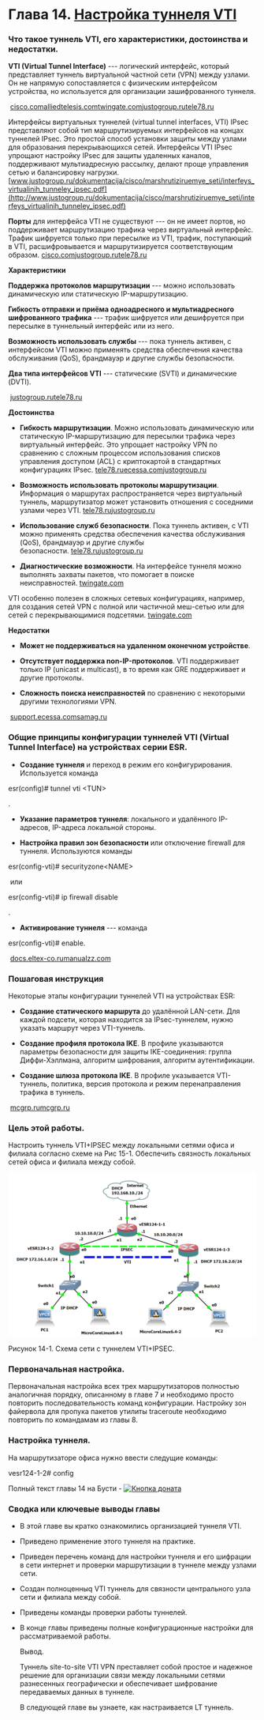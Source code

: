 # Глава 14. [Настройка туннеля VTI](https://docs.eltex-co.ru/pages/viewpage.action?pageId=546144773#id-%D0%A3%D0%BF%D1%80%D0%B0%D0%B2%D0%BB%D0%B5%D0%BD%D0%B8%D0%B5%D1%82%D1%83%D0%BD%D0%BD%D0%B5%D0%BB%D0%B8%D1%80%D0%BE%D0%B2%D0%B0%D0%BD%D0%B8%D0%B5%D0%BC-%D0%9D%D0%B0%D1%81%D1%82%D1%80%D0%BE%D0%B9%D0%BA%D0%B0IPsecVPN)

### Что такое туннель VTI, его характеристики, достоинства и недостатки.

**VTI (Virtual Tunnel Interface)** --- логический интерфейс, который
представляет туннель виртуальной частной сети (VPN) между узлами. Он не
напрямую сопоставляется с физическим интерфейсом устройства, но
используется для организации зашифрованного туннеля.

 [cisco.com](https://www.cisco.com/c/en/us/td/docs/security/asa/asa919/configuration/vpn/asa-919-vpn-config/vpn-vti.html)[alliedtelesis.com](https://www.alliedtelesis.com/sites/default/files/documents/configuration-guides/interface_feature_overview_guide.pdf)[twingate.com](https://www.twingate.com/blog/glossary/virtual-tunnel-interface)[justogroup.ru](https://www.justogroup.ru/dokumentacija/cisco/marshrutiziruemye_seti/interfeys_virtualinih_tunneley_ipsec.pdf)[tele78.ru](http://tele78.ru/Docs/Cisco/pdf/marshrutiziruemye-seti/interfeys_virtualinih_tunneley_ipsec.pdf)

Интерфейсы виртуальных туннелей (virtual tunnel interfaces, VTI) IPsec
представляют собой тип маршрутизируемых интерфейсов на концах туннелей
IPsec. Это простой способ установки защиты между узлами для образования
перекрывающихся сетей. Интерфейсы VTI IPsec упрощают настройку IPsec для
защиты удаленных каналов, поддерживают мультиадресную рассылку, делают
проще управления сетью и балансировку нагрузки.
[www.justogroup.ru/dokumentacija/cisco/marshrutiziruemye_seti/interfeys_virtualinih_tunneley_ipsec.pdf](http://www.justogroup.ru/dokumentacija/cisco/marshrutiziruemye_seti/interfeys_virtualinih_tunneley_ipsec.pdf)

**Порты** для интерфейса VTI не существуют --- он не имеет портов, но
поддерживает маршрутизацию трафика через виртуальный интерфейс. Трафик
шифруется только при пересылке из VTI, трафик, поступающий в VTI,
расшифровывается и маршрутизируется соответствующим
образом. [cisco.com](https://www.cisco.com/c/en/us/td/docs/security/asa/asa919/configuration/vpn/asa-919-vpn-config/vpn-vti.html)[justogroup.ru](https://www.justogroup.ru/dokumentacija/cisco/marshrutiziruemye_seti/interfeys_virtualinih_tunneley_ipsec.pdf)[tele78.ru](http://tele78.ru/Docs/Cisco/pdf/marshrutiziruemye-seti/interfeys_virtualinih_tunneley_ipsec.pdf)

**Характеристики**

**Поддержка протоколов маршрутизации** --- можно использовать
динамическую или статическую IP-маршрутизацию.

**Гибкость отправки и приёма одноадресного и мультиадресного
шифрованного трафика** --- трафик шифруется или дешифруется при
пересылке в туннельный интерфейс или из него.

**Возможность использовать службы** --- пока туннель активен, с
интерфейсом VTI можно применять средства обеспечения качества
обслуживания (QoS), брандмауэр и другие службы безопасности.

**Два типа интерфейсов VTI** --- статические (SVTI) и динамические
(DVTI).

 [justogroup.ru](https://www.justogroup.ru/dokumentacija/cisco/marshrutiziruemye_seti/interfeys_virtualinih_tunneley_ipsec.pdf)[tele78.ru](http://tele78.ru/Docs/Cisco/pdf/marshrutiziruemye-seti/interfeys_virtualinih_tunneley_ipsec.pdf)

**Достоинства**

- **Гибкость маршрутизации**. Можно использовать динамическую или
  статическую IP-маршрутизацию для пересылки трафика через виртуальный
  интерфейс. Это упрощает настройку VPN по сравнению с сложным процессом
  использования списков управления доступом (ACL) с криптокартой в
  стандартных конфигурациях
  IPsec. [tele78.ru](http://tele78.ru/Docs/Cisco/pdf/marshrutiziruemye-seti/interfeys_virtualinih_tunneley_ipsec.pdf)[ecessa.com](https://www.ecessa.com/blog/benefits-of-virtual-tunnel-interface/)[justogroup.ru](https://www.justogroup.ru/dokumentacija/cisco/marshrutiziruemye_seti/interfeys_virtualinih_tunneley_ipsec.pdf)

- **Возможность использовать протоколы маршрутизации**. Информация о
  маршрутах распространяется через виртуальный туннель, маршрутизатор
  может установить отношения с соседними узлами через
  VTI. [tele78.ru](http://tele78.ru/Docs/Cisco/pdf/marshrutiziruemye-seti/interfeys_virtualinih_tunneley_ipsec.pdf)[justogroup.ru](https://www.justogroup.ru/dokumentacija/cisco/marshrutiziruemye_seti/interfeys_virtualinih_tunneley_ipsec.pdf)

- **Использование служб безопасности**. Пока туннель активен, с VTI
  можно применять средства обеспечения качества обслуживания (QoS),
  брандмауэр и другие службы
  безопасности. [tele78.ru](http://tele78.ru/Docs/Cisco/pdf/marshrutiziruemye-seti/interfeys_virtualinih_tunneley_ipsec.pdf)[justogroup.ru](https://www.justogroup.ru/dokumentacija/cisco/marshrutiziruemye_seti/interfeys_virtualinih_tunneley_ipsec.pdf)

- **Диагностические возможности**. На интерфейсе туннеля можно выполнять
  захваты пакетов, что помогает в поиске
  неисправностей. [twingate.com](https://www.twingate.com/blog/glossary/virtual-tunnel-interface)

VTI особенно полезен в сложных сетевых конфигурациях, например, для
создания сетей VPN с полной или частичной меш-сетью или для сетей с
перекрывающимися
подсетями. [twingate.com](https://www.twingate.com/blog/glossary/virtual-tunnel-interface)

**Недостатки**

- **Может не поддерживаться на удаленном оконечном устройстве**.

- **Отсутствует поддержка non-IP-протоколов**. VTI поддерживает только
  IP (unicast и multicast), в то время как GRE поддерживает и другие
  протоколы.

- **Сложность поиска неисправностей** по сравнению с некоторыми другими
  технологиями VPN.

 [support.ecessa.com](https://support.ecessa.com/hc/en-us/articles/203282505-Virtual-Tunnel-Interface-VTI-VPN)[samag.ru](https://samag.ru/archive/article/2074)

### Общие принципы конфигурации туннелей VTI (Virtual Tunnel Interface) на устройствах серии ESR.

- **Создание туннеля** и переход в режим его конфигурирования.
  Используется команда 

esr(config)# tunnel vti \<TUN\>

.

- **Указание параметров туннеля**: локального и удалённого IP-адресов,
  IP-адреса локальной стороны.

- **Настройка правил зон безопасности** или отключение firewall для
  туннеля. Используются команды 

esr(config-vti)# securityzone\<NAME\>

 или 

esr(config-vti)# ip firewall disable

.

- **Активирование туннеля** --- команда 

esr(config-vti)# enable.

 [docs.eltex-co.ru](https://docs.eltex-co.ru/pages/viewpage.action?pageId=55183533)[manualzz.com](https://manualzz.com/doc/o/2lj65j/eltex-esr-10-service-gateway-user-manual-ipsec-vpn-configuration)

### Пошаговая инструкция

Некоторые этапы конфигурации туннелей VTI на устройствах ESR:

- **Создание статического маршрута** до удалённой LAN-сети. Для каждой
  подсети, которая находится за IPsec-туннелем, нужно указать маршрут
  через VTI-туннель.

- **Создание профиля протокола IKE**. В профиле указываются параметры
  безопасности для защиты IKE-соединения: группа Диффи-Хэллмана,
  алгоритм шифрования, алгоритм аутентификации.

- **Создание шлюза протокола IKE**. В профиле указывается VTI-туннель,
  политика, версия протокола и режим перенаправления трафика в туннель.

 [mcgrp.ru](https://mcgrp.ru/files/viewer/262095/63)[mcgrp.ru](https://mcgrp.ru/files/viewer/262091/83)

### **Цель этой работы.**

Настроить туннель VTI+IPSEC между локальными сетями офиса и филиала
согласно схеме на Рис 15-1. Обеспечить связность локальных сетей офиса и
филиала между собой.

![Рисунок 14-1](media/Рис14-1.png)

Рисунок 14-1. Схема сети с туннелем VTI+IPSEC.

### Первоначальная настройка.

Первоначальная настройка всех трех маршрутизаторов полностью аналогичная
порядку, описанному в главе 7 и необходимо просто повторить
последовательность команд конфигурации. Настройку зон файервола для
пропука пакетов утилиты traceroute необходимо повторить по командамам из
главы 8.

### Настройка туннеля.

На маршрутизаторе офиса нужно ввести следущие команды:

vesr124-1-2# config

Полный текст главы 14 на Бусти - [![Кнопка доната](https://img.shields.io/badge/Загрузить_текст_с-Boosty-6c5ce7)](https://boosty.to/rinatxf/posts/67337003-b899-4c52-a58b-65f7c6817a09)

### Сводка или ключевые выводы главы

- В этой главе вы кратко ознакомились организацией туннеля VTI.

- Приведено применение этого туннеля на практике.

- Приведен перечень команд для настройки туннеля и его шифрации в сети
  интернет и проверки маршрутизации в туннеле между узлами сети.

- Создан полноценныq VTI туннель для связности центрального узла сети и
  филиала между собой.

- Приведены команды проверки работы туннелей.

- В конце главы приведены полные конфигурационные настройки для
  рассматриваемой работы.

  Вывод.

  Туннель site-to-site VTI VPN преставляет собой простое и надежное
  решение для организации связи между локальными сетями разнесенных
  географически и обеспечивает шифрование передаваемых данных в туннеле.

  В следующей главе вы узнаете, как настраивается LT туннель.
